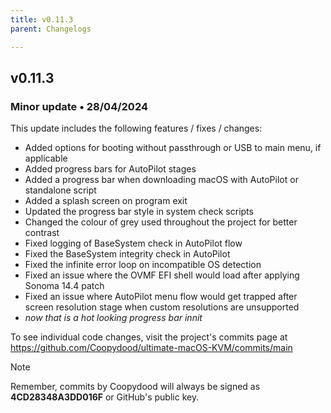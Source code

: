 ```yaml
---
title: v0.11.3
parent: Changelogs

---
```


## v0.11.3

### Minor update • 28/04/2024

This update includes the following features / fixes / changes:

- Added options for booting without passthrough or USB to main menu, if applicable
- Added progress bars for AutoPilot stages
- Added a progress bar when downloading macOS with AutoPilot or standalone script
- Added a splash screen on program exit
- Updated the progress bar style in system check scripts
- Changed the colour of grey used throughout the project for better contrast
- Fixed logging of BaseSystem check in AutoPilot flow
- Fixed the BaseSystem integrity check in AutoPilot
- Fixed the infinite error loop on incompatible OS detection
- Fixed an issue where the OVMF EFI shell would load after applying Sonoma 14.4 patch
- Fixed an issue where AutoPilot menu flow would get trapped after screen resolution stage when custom resolutions are unsupported
- *now that is a hot looking progress bar innit*

To see individual code changes, visit the project's commits page at <https://github.com/Coopydood/ultimate-macOS-KVM/commits/main>

> [!NOTE]
> Remember, commits by Coopydood will always be signed as **4CD28348A3DD016F** or GitHub's public key.
